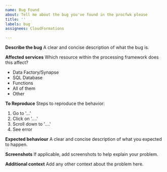 ```yaml
---
name: Bug Found
about: Tell me about the bug you've found in the procfwk please
title: ''
labels: bug
assignees: CloudFormations

---
```


**Describe the bug**
A clear and concise description of what the bug is.

**Affected services**
Which resource within the processing framework does this affect?
* Data Factory/Synapse
* SQL Database
* Functions
* All of them
* Other

**To Reproduce**
Steps to reproduce the behavior:
1. Go to '...'
2. Click on '....'
3. Scroll down to '....'
4. See error

**Expected behaviour**
A clear and concise description of what you expected to happen.

**Screenshots**
If applicable, add screenshots to help explain your problem.

**Additional context**
Add any other context about the problem here.
